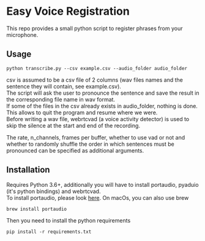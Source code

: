 # Easy Voice Registration
This repo provides a small python script to register phrases from your microphone.

## Usage
```
python transcribe.py --csv example.csv --audio_folder audio_folder
```
csv is assumed to be a csv file of 2 columns (wav files names and the sentence they will contain, see example.csv).  
The script will ask the user to pronounce the sentence and save the result in the corresponding file name in wav format.  
If some of the files in the csv already exists in audio_folder, nothing is done. This allows to quit the program and resume where we were.  
Before writing a wav file, webrtcvad (a voice activity detector) is used to skip the silence at the start and end of the recording.  

The rate, n_channels, frames per buffer, whether to use vad or not and whether to randomly shuffle the order in which 
sentences must be pronounced can be specified as additional arguments.

## Installation
Requires Python 3.6+, additionally you will have to install portaudio, pyaduio (it's python bindings) and webrtcvad.  
To install portaudio, please look [here](http://www.portaudio.com/download.html). On macOs, you can also use brew
```
brew install portaudio
```

Then you need to install the python requirements
```
pip install -r requirements.txt
```
